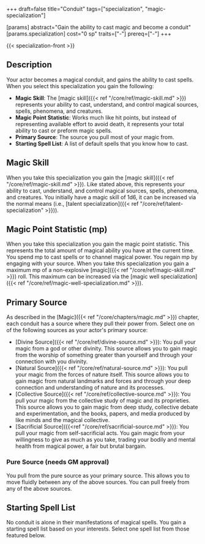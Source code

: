 +++
draft=false
title="Conduit"
tags=["specialization", "magic-specialization"]

[params]
  abstract="Gain the ability to cast magic and become a conduit"
  [params.specialization]
    cost="0 sp"
    traits=["-"]
    prereq=["-"]
+++

{{< specialization-front >}}

## Description

Your actor becomes a magical conduit, and gains the ability to 
cast spells. When you select this specialization you gain the following:

* **Magic Skill**: The [magic skill]({{< ref "/core/ref/magic-skill.md" >}})
represents your ability to cast, understand, and control magical sources, spells,
phenomena, and creatures. 
* **Magic Point Statistic**: Works much like hit points, but instead of 
representing available effort to avoid death, it represents your total ability
to cast or preform magic spells.
* **Primary Source**: The source you pull most of your magic from.
* **Starting Spell List**: A list of default spells that you know how to cast.

## Magic Skill

When you take this specialization you gain the [magic skill]({{< ref "/core/ref/magic-skill.md" >}}).
Like stated above, this represents your ability to cast, understand, and control
magical sources, spells, phenomena, and creatures. You initially have a magic
skill of 1d6, it can be increased via the normal means (i.e., [talent specialization]({{< ref "/core/ref/talent-specialization" >}})).

## Magic Point Statistic (mp)

When you take this specialization you gain the magic point statistic. This
represents the total amount of magical ability you have at the current time.
You spend mp to cast spells or to channel magical power. You regain mp by 
engaging with your source. When you take this specialization you gain a maximum
mp of a non-explosive [magic]({{< ref "/core/ref/magic-skill.md" >}}) roll. 
This maximum can be increased via the [magic well specialization]({{< ref "/core/ref/magic-well-specialization.md" >}}).

## Primary Source

As described in the [Magic]({{< ref "/core/chapters/magic.md" >}}) chapter, 
each conduit has a source where they pull their power from. Select one on of the
following sources as your actor's primary source:

- [Divine Source]({{< ref "/core/ref/divine-source.md" >}}): You pull your magic
from a god or other divinity. This source allows you to gain magic from the
worship of something greater than yourself and through your connection with 
you divinity.
- [Natural Source]({{< ref "/core/ref/natural-source.md" >}}): You pull your
magic from the forces of nature itself. This source allows you to gain magic from
natural landmarks and forces and through your deep connection and understanding
of nature and its processes.
- [Collective Source]({{< ref "/core/ref/collective-source.md" >}}): You pull
your magic from the collective study of magic and its proprieties. This source
allows you to gain magic from deep study, collective debate and experimentation,
and the books, papers, and media produced by like minds and the magical 
collective.
- [Sacrificial Source]({{<ref "/core/ref/sacrificial-source.md" >}}): You pull
your magic from self-sacrificial acts. You gain magic from your willingness to
give as much as you take, trading your bodily and mental health from magical 
power, a fair but brutal bargain.

### Pure Source (needs GM approval)

You pull from the pure source as your primary source. This allows you to move
fluidly between any of the above sources. You can pull freely from any of the 
above sources.

## Starting Spell List

No conduit is alone in their manifestations of magical spells. You gain a starting
spell list based on your interests. Select one spell list from those featured below.



